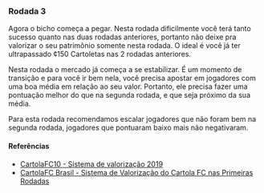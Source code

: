 ### Rodada 3

Agora o bicho começa a pegar. Nesta rodada dificilmente você terá tanto
sucesso quanto nas duas rodadas anteriores, portanto não deixe pra valorizar o
seu patrimônio somente nesta rodada. O ideal é você já ter ultrapassado ¢150 Cartoletas
nas 2 rodadas anteriores.

Nesta rodada o mercado já começa a se estabilizar. É um momento de transição e para você
ir bem nela, você precisa apostar em jogadores com uma boa média em relação ao seu valor.
Portanto, ele precisa fazer uma pontuação melhor do que na segunda rodada, e que seja
próximo da sua média.

Para esta rodada recomendamos escalar jogadores que não foram bem na segunda rodada,
jogadores que pontuaram baixo mais não negativaram.

#### Referências

- [CartolaFC10 - Sistema de valorização 2019](https://cartolafc10.com.br/index.php/sistema-de-valorizacao-2019/)
- [CartolaFC Brasil - Sistema de Valorização do Cartola FC nas Primeiras Rodadas](https://www.cartolafcbrasil.com.br/tutoriais/5/sistema-de-valorizacao-do-cartola-fc-nas-primeiras-rodadas)
